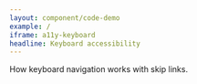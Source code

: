 ```yaml
---
layout: component/code-demo
example: /
iframe: a11y-keyboard
headline: Keyboard accessibility
---
```


How keyboard navigation works with skip links.
